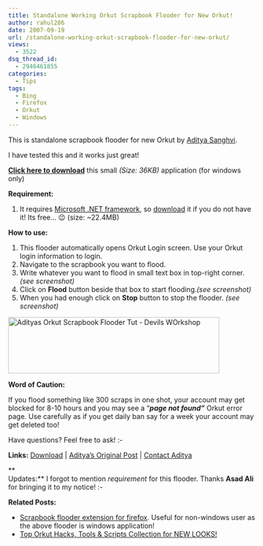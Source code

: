 ```yaml
---
title: Standalone Working Orkut Scrapbook Flooder for New Orkut!
author: rahul286
date: 2007-09-19
url: /standalone-working-orkut-scrapbook-flooder-for-new-orkut/
views:
  - 3522
dsq_thread_id:
  - 2946461855
categories:
  - Tips
tags:
  - Bing
  - Firefox
  - Orkut
  - Windows
---
```

This is standalone scrapbook flooder for new Orkut by <a href="http://adityaworkshop.blogspot.com" onclick="_gaq.push(['_trackEvent', 'outbound-article', 'http://adityaworkshop.blogspot.com', 'Aditya Sanghvi']);" >Aditya Sanghvi</a>.

I have tested this and it works just great!

**<a href="http://pub.rtcamp.com/windows/Orkut%20Scrapbook%20Flooder.exe" onclick="_gaq.push(['_trackEvent', 'outbound-article', 'http://pub.rtcamp.com/windows/Orkut%20Scrapbook%20Flooder.exe', 'Click here to download']);" >Click here to download</a>** this small *(Size: 36KB)* application (for windows only)

**Requirement:**

  1. It requires <a href="http://www.microsoft.com/downloads/details.aspx?FamilyID=0856eacb-4362-4b0d-8edd-aab15c5e04f5&DisplayLang=en" onclick="_gaq.push(['_trackEvent', 'outbound-article', 'http://www.microsoft.com/downloads/details.aspx?FamilyID=0856eacb-4362-4b0d-8edd-aab15c5e04f5&DisplayLang=en', 'Microsoft .NET framework']);" >Microsoft .NET framework</a>, so <a href="http://www.microsoft.com/downloads/details.aspx?FamilyID=0856eacb-4362-4b0d-8edd-aab15c5e04f5&DisplayLang=en" onclick="_gaq.push(['_trackEvent', 'outbound-article', 'http://www.microsoft.com/downloads/details.aspx?FamilyID=0856eacb-4362-4b0d-8edd-aab15c5e04f5&DisplayLang=en', 'download']);" >download</a> it if you do not have it! Its free&#8230; 😉 (size: ~22.4MB)

**How to use:**

  1. This flooder automatically opens Orkut Login screen. Use your Orkut login information to login.
  2. Navigate to the scrapbook you want to flood.
  3. Write whatever you want to flood in small text box in top-right corner. *(see screenshot)*
  4. Click on **Flood** button beside that box to start flooding.*(see screenshot)*
  5. When you had enough click on **Stop** button to stop the flooder. *(see screenshot)*

<img class="wp-image-51268" src="http://cdn.devilsworkshop.org/files/2007/09/adityasorkutscrapbookfloodertut-devilsworkshop.jpg" alt="Adityas Orkut Scrapbook Flooder Tut - Devils WOrkshop" height="115" width="430" />

**Word of Caution:**

If you flood something like 300 scraps in one shot, your account may get blocked for 8-10 hours and you may see a &#8220;***page not found&#8221;*** Orkut error page. Use carefully as if you get daily ban say for a week your account may get deleted too!

Have questions? Feel free to ask! <img src="http://devilsworkshop.org/wp-includes/images/smilies/simple-smile.png" alt=":-)" class="wp-smiley" style="height: 1em; max-height: 1em;" />

**Links:** <a href="http://pub.rtcamp.com/windows/Orkut%20Scrapbook%20Flooder.exe" onclick="_gaq.push(['_trackEvent', 'outbound-article', 'http://pub.rtcamp.com/windows/Orkut%20Scrapbook%20Flooder.exe', 'Download']);" >Download</a> | <a href="http://neworkutscrapper.blogspot.com/2007/09/aditya-unveils-all-new-orkut-scrapbook.html" onclick="_gaq.push(['_trackEvent', 'outbound-article', 'http://neworkutscrapper.blogspot.com/2007/09/aditya-unveils-all-new-orkut-scrapbook.html', 'Aditya&#8217;s Original Post']);" >Aditya&#8217;s Original Post</a> | [Contact Aditya][1]

**  
Updates:** I forgot to mention *requirement* for this flooder. Thanks **Asad Ali** for bringing it to my notice! <img src="http://devilsworkshop.org/wp-includes/images/smilies/simple-smile.png" alt=":-)" class="wp-smiley" style="height: 1em; max-height: 1em;" />

**Related Posts:**

  * [Scrapbook flooder extension for firefox][2]. Useful for non-windows user as the above flooder is windows application!
  * [Top Orkut Hacks, Tools & Scripts Collection for NEW LOOKS!][3]

 [1]: mailto:aditya.oracle@gmail.com
 [2]: http://devilsworkshop.org/2006/08/08/orkut-finally-a-scrapbook-flooder-for-new-orkut-codes/
 [3]: http://devilsworkshop.org/2007/08/28/top-orkut-hacks-tools-scripts-collection-for-new-looks/
